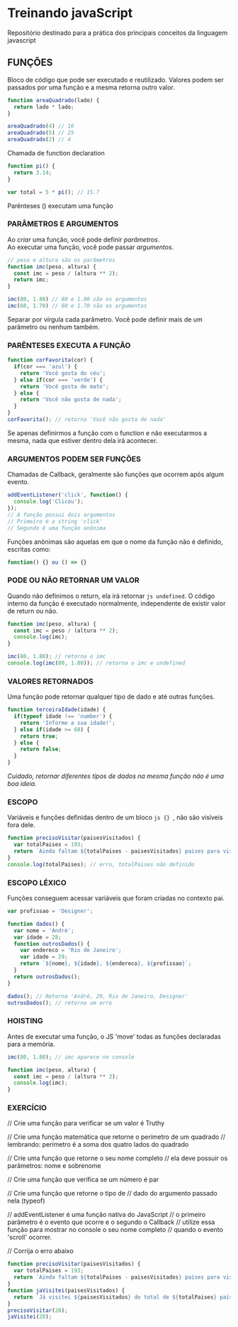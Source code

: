 # Treinando javaScript
Repositório destinado para a prática dos principais conceitos da linguagem javascript 

## FUNÇÕES
Bloco de código que pode ser executado e reutilizado. Valores podem ser passados por uma função e a mesma retorna outro valor.
```js
function areaQuadrado(lado) {
  return lado * lado;
}

areaQuadrado(4) // 16
areaQuadrado(5) // 25
areaQuadrado(2) // 4
```
Chamada de function declaration
```js
function pi() {
  return 3.14;
}

var total = 5 * pi(); // 15.7
```
Parênteses () executam uma função
### PARÂMETROS E ARGUMENTOS
Ao *criar* uma função, você pode definir *parâmetros*.</br>
Ao executar uma função, você pode passar *argumentos*.
```js
// peso e altura são os parâmetros
function imc(peso, altura) {
  const imc = peso / (altura ** 2);
  return imc;
}

imc(80, 1.80) // 80 e 1.80 são os argumentos
imc(60, 1.70) // 60 e 1.70 são os argumentos
```
Separar por vírgula cada parâmetro. Você pode definir mais de um parâmetro ou nenhum também.
### PARÊNTESES EXECUTA A FUNÇÃO
```js
function corFavorita(cor) {
  if(cor === 'azul') {
    return 'Você gosta do céu';
  } else if(cor === 'verde') {
    return 'Você gosta de mato';
  } else {
    return 'Você não gosta de nada';
  }
}
corFavorita(); // retorna 'Você não gosta de nada'
```
Se apenas definirmos a função com o function e não executarmos a mesma, nada que estiver dentro dela irá acontecer.
### ARGUMENTOS PODEM SER FUNÇÕES
Chamadas de Callback, geralmente são funções que ocorrem após algum evento.
```js
addEventListener('click', function() {
  console.log('Clicou');
});
// A função possui dois argumentos
// Primeiro é a string 'click'
// Segundo é uma função anônima
```
Funções anônimas são aquelas em que o nome da função não é definido, escritas como:
```js
function() {} ou () => {}
```
### PODE OU NÃO RETORNAR UM VALOR
Quando não definimos o return, ela irá retornar ```js undefined```. O código interno da função é executado normalmente, independente de existir valor de return ou não.
```js
function imc(peso, altura) {
  const imc = peso / (altura ** 2);
  console.log(imc);
}

imc(80, 1.80); // retorna o imc
console.log(imc(80, 1.80)); // retorna o imc e undefined
```
### VALORES RETORNADOS
Uma função pode retornar qualquer tipo de dado e até outras funções.
```js
function terceiraIdade(idade) {
  if(typeof idade !== 'number') {
    return 'Informe a sua idade!';
  } else if(idade >= 60) {
    return true;
  } else {
    return false;
  }
}
```
*Cuidado, retornar diferentes tipos de dados na mesma função não é uma boa ideia.*
### ESCOPO
Variáveis e funções definidas dentro de um bloco ```js {} ```, não são visíveis fora dele.
```js
function precisoVisitar(paisesVisitados) {
  var totalPaises = 193;
  return `Ainda faltam ${totalPaises - paisesVisitados} paises para visitar`
}
console.log(totalPaises); // erro, totalPaises não definido
```
### ESCOPO LÉXICO
Funções conseguem acessar variáveis que foram criadas no contexto pai.
```js
var profissao = 'Designer';

function dados() {
  var nome = 'André';
  var idade = 28;
  function outrosDados() {
    var endereco = 'Rio de Janeiro';
    var idade = 29;
    return `${nome}, ${idade}, ${endereco}, ${profissao}`;
  }
  return outrosDados();
}

dados(); // Retorna 'André, 29, Rio de Janeiro, Designer'
outrosDados(); // retorna um erro
```
### HOISTING
Antes de executar uma função, o JS 'move' todas as funções declaradas para a memória.
```js
imc(80, 1.80); // imc aparece no console

function imc(peso, altura) {
  const imc = peso / (altura ** 2);
  console.log(imc);
}
```
### EXERCÍCIO
// Crie uma função para verificar se um valor é Truthy

// Crie uma função matemática que retorne o perímetro de um quadrado
// lembrando: perímetro é a soma dos quatro lados do quadrado

// Crie uma função que retorne o seu nome completo
// ela deve possuir os parâmetros: nome e sobrenome

// Crie uma função que verifica se um número é par

// Crie uma função que retorne o tipo de
// dado do argumento passado nela (typeof)

// addEventListener é uma função nativa do JavaScript
// o primeiro parâmetro é o evento que ocorre e o segundo o Callback
// utilize essa função para mostrar no console o seu nome completo
// quando o evento 'scroll' ocorrer.

// Corrija o erro abaixo
```js
function precisoVisitar(paisesVisitados) {
  var totalPaises = 193;
  return `Ainda faltam ${totalPaises - paisesVisitados} países para visitar`;
}
function jaVisitei(paisesVisitados) {
  return `Já visitei ${paisesVisitados} do total de ${totalPaises} países`;
}
precisoVisitar(20);
jaVisitei(20);
```


   
